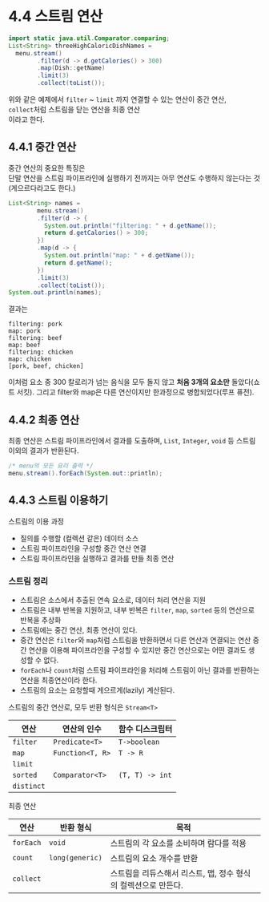 # 4.4 스트림 연산

```java
import static java.util.Comparator.comparing;
List<String> threeHighCaloricDishNames =
  menu.stream()
        .filter(d -> d.getCalories() > 300)
        .map(Dish::getName)
        .limit(3)
        .collect(toList());
```

위와 같은 예제에서 `filter` ~ `limit` 까지 연결할 수 있는 연산이 중간 연산,    
`collect`처럼 스트림을 닫는 연산을 최종 연산  
이라고 한다.  

## 4.4.1 중간 연산
중간 연산의 중요한 특징은  
단말 연산을 스트림 파이프라인에 실행하기 전까지는 아무 연산도 수행하지 않는다는 것 (게으르다라고도 한다.)  

```java
List<String> names =
        menu.stream()
        .filter(d -> {
          System.out.println("filtering: " + d.getName());
          return d.getCalories() > 300;
        })
        .map(d -> {
          System.out.println("map: " + d.getName());
          return d.getName();
        })
        .limit(3)
        .collect(toList());
System.out.println(names);
```

결과는
```text
filtering: pork
map: pork
filtering: beef
map: beef
filtering: chicken
map: chicken
[pork, beef, chicken]
```

이처럼 요소 중 300 칼로리가 넘는 음식을 모두 돌지 않고 **처음 3개의 요소만** 돌았다(쇼트 서킷).
그리고 filter와 map은 다른 연산이지만 한과정으로 병합되었다(루프 퓨전).  

## 4.4.2 최종 연산
최종 연산은 스트림 파이프라인에서 결과를 도출하며, `List`, `Integer`, `void` 등 스트림 이외의 결과가 반환된다.
```java
/* menu의 모든 요리 출력 */
menu.stream().forEach(System.out::println);
```

## 4.4.3 스트림 이용하기
스트림의 이용 과정
- 질의를 수행할 (컬렉션 같은) 데이터 소스
- 스트림 파이프라인을 구성할 중간 연산 연결
- 스트림 파이프라인을 실행하고 결과를 만들 최종 연산

### 스트림 정리
- 스트림은 소스에서 추출된 연속 요소로, 데이터 처리 연산을 지원
- 스트림은 내부 반복을 지원하고, 내부 반복은 `filter`, `map`, `sorted` 등의 연산으로 반복을 추상화
- 스트림에는 중간 연산, 최종 연산이 있다.
- 중간 연산은 `filter`와 `map`처럼 스트림을 반환하면서 다른 연산과 연결되는 연산
  중간 연산을 이용해 파이프라인을 구성할 수 있지만 중간 연산으로는 어떤 결과도 생성할 수 없다.
- `forEach`나 `count`처럼 스트림 파이프라인을 처리해 스트림이 아닌 결과를 반환하는 연산을 최종연산이라 한다.
- 스트림의 요소는 요청할때 게으르게(lazily) 계산된다.

스트림의 중간 연산로, 모두 반환 형식은 `Stream<T>`

| 연산     | 연산의 인수         |함수 디스크립터|
|--------|----------------|-----------|
| `filter` | `Predicate<T>`   |`T->boolean`|
| `map`    | `Function<T, R>` |`T -> R`|
|`limit`| | |
| `sorted` | `Comparator<T>`  |`(T, T) -> int`|
|`distinct`| | |

최종 연산

|연산| 반환 형식         |목적|
|---|---------------|---|
|`forEach`| `void`          |스트림의 각 요소를 소비하며 람다를 적용|
|`count`| `long(generic)` |스트림의 요소 개수를 반환|
|`collect`|               |스트림을 리듀스해서 리스트, 맵, 정수 형식의 컬렉션으로 만든다.|
